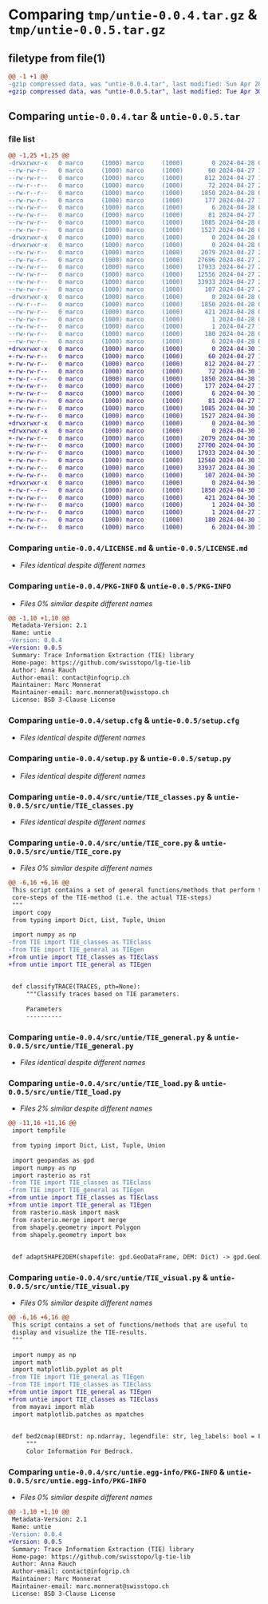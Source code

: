 # Comparing `tmp/untie-0.0.4.tar.gz` & `tmp/untie-0.0.5.tar.gz`

## filetype from file(1)

```diff
@@ -1 +1 @@
-gzip compressed data, was "untie-0.0.4.tar", last modified: Sun Apr 28 06:00:53 2024, max compression
+gzip compressed data, was "untie-0.0.5.tar", last modified: Tue Apr 30 18:00:18 2024, max compression
```

## Comparing `untie-0.0.4.tar` & `untie-0.0.5.tar`

### file list

```diff
@@ -1,25 +1,25 @@
-drwxrwxr-x   0 marco     (1000) marco     (1000)        0 2024-04-28 06:00:53.850843 untie-0.0.4/
--rw-rw-r--   0 marco     (1000) marco     (1000)       60 2024-04-27 17:01:18.000000 untie-0.0.4/AUTHORS.md
--rw-rw-r--   0 marco     (1000) marco     (1000)      812 2024-04-27 17:01:18.000000 untie-0.0.4/LICENSE.md
--rw-r--r--   0 marco     (1000) marco     (1000)       72 2024-04-27 20:31:19.000000 untie-0.0.4/MANIFEST.in
--rw-r--r--   0 marco     (1000) marco     (1000)     1850 2024-04-28 06:00:53.850843 untie-0.0.4/PKG-INFO
--rw-rw-r--   0 marco     (1000) marco     (1000)      177 2024-04-27 17:01:18.000000 untie-0.0.4/README.md
--rw-rw-r--   0 marco     (1000) marco     (1000)        6 2024-04-28 05:58:18.000000 untie-0.0.4/VERSION
--rw-rw-r--   0 marco     (1000) marco     (1000)       81 2024-04-27 17:01:18.000000 untie-0.0.4/pyproject.toml
--rw-rw-r--   0 marco     (1000) marco     (1000)     1085 2024-04-28 06:00:53.854843 untie-0.0.4/setup.cfg
--rw-rw-r--   0 marco     (1000) marco     (1000)     1527 2024-04-28 05:56:42.000000 untie-0.0.4/setup.py
-drwxrwxr-x   0 marco     (1000) marco     (1000)        0 2024-04-28 06:00:53.850843 untie-0.0.4/src/
-drwxrwxr-x   0 marco     (1000) marco     (1000)        0 2024-04-28 06:00:53.850843 untie-0.0.4/src/untie/
--rw-rw-r--   0 marco     (1000) marco     (1000)     2079 2024-04-27 20:10:25.000000 untie-0.0.4/src/untie/TIE_classes.py
--rw-rw-r--   0 marco     (1000) marco     (1000)    27696 2024-04-27 20:10:25.000000 untie-0.0.4/src/untie/TIE_core.py
--rw-rw-r--   0 marco     (1000) marco     (1000)    17933 2024-04-27 20:10:25.000000 untie-0.0.4/src/untie/TIE_general.py
--rw-rw-r--   0 marco     (1000) marco     (1000)    12556 2024-04-27 20:10:25.000000 untie-0.0.4/src/untie/TIE_load.py
--rw-rw-r--   0 marco     (1000) marco     (1000)    33933 2024-04-27 20:10:25.000000 untie-0.0.4/src/untie/TIE_visual.py
--rw-rw-r--   0 marco     (1000) marco     (1000)      107 2024-04-27 20:10:25.000000 untie-0.0.4/src/untie/__init__.py
-drwxrwxr-x   0 marco     (1000) marco     (1000)        0 2024-04-28 06:00:53.850843 untie-0.0.4/src/untie.egg-info/
--rw-r--r--   0 marco     (1000) marco     (1000)     1850 2024-04-28 06:00:53.000000 untie-0.0.4/src/untie.egg-info/PKG-INFO
--rw-rw-r--   0 marco     (1000) marco     (1000)      421 2024-04-28 06:00:53.000000 untie-0.0.4/src/untie.egg-info/SOURCES.txt
--rw-rw-r--   0 marco     (1000) marco     (1000)        1 2024-04-28 06:00:53.000000 untie-0.0.4/src/untie.egg-info/dependency_links.txt
--rw-rw-r--   0 marco     (1000) marco     (1000)        1 2024-04-27 17:32:53.000000 untie-0.0.4/src/untie.egg-info/not-zip-safe
--rw-rw-r--   0 marco     (1000) marco     (1000)      180 2024-04-28 06:00:53.000000 untie-0.0.4/src/untie.egg-info/requires.txt
--rw-rw-r--   0 marco     (1000) marco     (1000)        6 2024-04-28 06:00:53.000000 untie-0.0.4/src/untie.egg-info/top_level.txt
+drwxrwxr-x   0 marco     (1000) marco     (1000)        0 2024-04-30 18:00:18.226529 untie-0.0.5/
+-rw-rw-r--   0 marco     (1000) marco     (1000)       60 2024-04-27 17:01:18.000000 untie-0.0.5/AUTHORS.md
+-rw-rw-r--   0 marco     (1000) marco     (1000)      812 2024-04-27 17:01:18.000000 untie-0.0.5/LICENSE.md
+-rw-rw-r--   0 marco     (1000) marco     (1000)       72 2024-04-30 17:55:03.000000 untie-0.0.5/MANIFEST.in
+-rw-r--r--   0 marco     (1000) marco     (1000)     1850 2024-04-30 18:00:18.226529 untie-0.0.5/PKG-INFO
+-rw-rw-r--   0 marco     (1000) marco     (1000)      177 2024-04-27 17:01:18.000000 untie-0.0.5/README.md
+-rw-rw-r--   0 marco     (1000) marco     (1000)        6 2024-04-30 17:58:06.000000 untie-0.0.5/VERSION
+-rw-rw-r--   0 marco     (1000) marco     (1000)       81 2024-04-27 17:01:18.000000 untie-0.0.5/pyproject.toml
+-rw-rw-r--   0 marco     (1000) marco     (1000)     1085 2024-04-30 18:00:18.230529 untie-0.0.5/setup.cfg
+-rw-rw-r--   0 marco     (1000) marco     (1000)     1527 2024-04-30 17:55:03.000000 untie-0.0.5/setup.py
+drwxrwxr-x   0 marco     (1000) marco     (1000)        0 2024-04-30 18:00:18.222528 untie-0.0.5/src/
+drwxrwxr-x   0 marco     (1000) marco     (1000)        0 2024-04-30 18:00:18.226529 untie-0.0.5/src/untie/
+-rw-rw-r--   0 marco     (1000) marco     (1000)     2079 2024-04-30 17:55:03.000000 untie-0.0.5/src/untie/TIE_classes.py
+-rw-rw-r--   0 marco     (1000) marco     (1000)    27700 2024-04-30 17:56:35.000000 untie-0.0.5/src/untie/TIE_core.py
+-rw-rw-r--   0 marco     (1000) marco     (1000)    17933 2024-04-30 17:55:03.000000 untie-0.0.5/src/untie/TIE_general.py
+-rw-rw-r--   0 marco     (1000) marco     (1000)    12560 2024-04-30 17:56:05.000000 untie-0.0.5/src/untie/TIE_load.py
+-rw-rw-r--   0 marco     (1000) marco     (1000)    33937 2024-04-30 17:55:37.000000 untie-0.0.5/src/untie/TIE_visual.py
+-rw-rw-r--   0 marco     (1000) marco     (1000)      107 2024-04-30 17:55:03.000000 untie-0.0.5/src/untie/__init__.py
+drwxrwxr-x   0 marco     (1000) marco     (1000)        0 2024-04-30 18:00:18.226529 untie-0.0.5/src/untie.egg-info/
+-rw-r--r--   0 marco     (1000) marco     (1000)     1850 2024-04-30 18:00:18.000000 untie-0.0.5/src/untie.egg-info/PKG-INFO
+-rw-rw-r--   0 marco     (1000) marco     (1000)      421 2024-04-30 18:00:18.000000 untie-0.0.5/src/untie.egg-info/SOURCES.txt
+-rw-rw-r--   0 marco     (1000) marco     (1000)        1 2024-04-30 18:00:18.000000 untie-0.0.5/src/untie.egg-info/dependency_links.txt
+-rw-rw-r--   0 marco     (1000) marco     (1000)        1 2024-04-27 17:32:53.000000 untie-0.0.5/src/untie.egg-info/not-zip-safe
+-rw-rw-r--   0 marco     (1000) marco     (1000)      180 2024-04-30 18:00:18.000000 untie-0.0.5/src/untie.egg-info/requires.txt
+-rw-rw-r--   0 marco     (1000) marco     (1000)        6 2024-04-30 18:00:18.000000 untie-0.0.5/src/untie.egg-info/top_level.txt
```

### Comparing `untie-0.0.4/LICENSE.md` & `untie-0.0.5/LICENSE.md`

 * *Files identical despite different names*

### Comparing `untie-0.0.4/PKG-INFO` & `untie-0.0.5/PKG-INFO`

 * *Files 0% similar despite different names*

```diff
@@ -1,10 +1,10 @@
 Metadata-Version: 2.1
 Name: untie
-Version: 0.0.4
+Version: 0.0.5
 Summary: Trace Information Extraction (TIE) library
 Home-page: https://github.com/swisstopo/lg-tie-lib
 Author: Anna Rauch
 Author-email: contact@infogrip.ch
 Maintainer: Marc Monnerat
 Maintainer-email: marc.monnerat@swisstopo.ch
 License: BSD 3-Clause License
```

### Comparing `untie-0.0.4/setup.cfg` & `untie-0.0.5/setup.cfg`

 * *Files identical despite different names*

### Comparing `untie-0.0.4/setup.py` & `untie-0.0.5/setup.py`

 * *Files identical despite different names*

### Comparing `untie-0.0.4/src/untie/TIE_classes.py` & `untie-0.0.5/src/untie/TIE_classes.py`

 * *Files identical despite different names*

### Comparing `untie-0.0.4/src/untie/TIE_core.py` & `untie-0.0.5/src/untie/TIE_core.py`

 * *Files 0% similar despite different names*

```diff
@@ -6,16 +6,16 @@
 This script contains a set of general functions/methods that perform the
 core-steps of the TIE-method (i.e. the actual TIE-steps)
 """
 import copy
 from typing import Dict, List, Tuple, Union
 
 import numpy as np
-from TIE import TIE_classes as TIEclass
-from TIE import TIE_general as TIEgen
+from untie import TIE_classes as TIEclass
+from untie import TIE_general as TIEgen
 
 
 def classifyTRACE(TRACES, pth=None):
     """Classify traces based on TIE parameters.
 
     Parameters
     ----------
```

### Comparing `untie-0.0.4/src/untie/TIE_general.py` & `untie-0.0.5/src/untie/TIE_general.py`

 * *Files identical despite different names*

### Comparing `untie-0.0.4/src/untie/TIE_load.py` & `untie-0.0.5/src/untie/TIE_load.py`

 * *Files 2% similar despite different names*

```diff
@@ -11,16 +11,16 @@
 import tempfile
 
 from typing import Dict, List, Tuple, Union
 
 import geopandas as gpd
 import numpy as np
 import rasterio as rst
-from TIE import TIE_classes as TIEclass
-from TIE import TIE_general as TIEgen
+from untie import TIE_classes as TIEclass
+from untie import TIE_general as TIEgen
 from rasterio.mask import mask
 from rasterio.merge import merge
 from shapely.geometry import Polygon
 from shapely.geometry import box
 
 
 def adaptSHAPE2DEM(shapefile: gpd.GeoDataFrame, DEM: Dict) -> gpd.GeoDataFrame:
```

### Comparing `untie-0.0.4/src/untie/TIE_visual.py` & `untie-0.0.5/src/untie/TIE_visual.py`

 * *Files 0% similar despite different names*

```diff
@@ -6,16 +6,16 @@
 This script contains a set of functions/methods that are useful to
 display and visualize the TIE-results.
 """
 
 import numpy as np
 import math
 import matplotlib.pyplot as plt
-from TIE import TIE_general as TIEgen
-from TIE import TIE_classes as TIEclass
+from untie import TIE_general as TIEgen
+from untie import TIE_classes as TIEclass
 from mayavi import mlab
 import matplotlib.patches as mpatches
 
 
 def bed2cmap(BEDrst: np.ndarray, legendfile: str, leg_labels: bool = False) -> tuple:
     """
     Color Information For Bedrock.
```

### Comparing `untie-0.0.4/src/untie.egg-info/PKG-INFO` & `untie-0.0.5/src/untie.egg-info/PKG-INFO`

 * *Files 0% similar despite different names*

```diff
@@ -1,10 +1,10 @@
 Metadata-Version: 2.1
 Name: untie
-Version: 0.0.4
+Version: 0.0.5
 Summary: Trace Information Extraction (TIE) library
 Home-page: https://github.com/swisstopo/lg-tie-lib
 Author: Anna Rauch
 Author-email: contact@infogrip.ch
 Maintainer: Marc Monnerat
 Maintainer-email: marc.monnerat@swisstopo.ch
 License: BSD 3-Clause License
```

